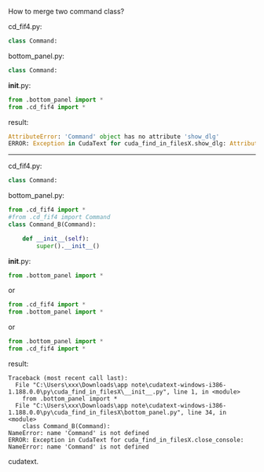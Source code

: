 
How to merge two command class?

cd_fif4.py:
```py
class Command:
```

bottom_panel.py:
```py
class Command:
```

__init__.py:
```py
from .bottom_panel import *
from .cd_fif4 import *
```

result:
```py
AttributeError: 'Command' object has no attribute 'show_dlg'
ERROR: Exception in CudaText for cuda_find_in_filesX.show_dlg: AttributeError: 'Command' object has no attribute 'show_dlg'
```

---

cd_fif4.py:
```py
class Command:
```

bottom_panel.py:
```py
from .cd_fif4 import *
#from .cd_fif4 import Command
class Command_B(Command):

    def __init__(self):
        super().__init__()
```

__init__.py:
```py
from .bottom_panel import *
```
or

```py
from .cd_fif4 import *
from .bottom_panel import *
```
or

```py
from .bottom_panel import *
from .cd_fif4 import *
```

result:
```
Traceback (most recent call last):
  File "C:\Users\xxx\Downloads\app note\cudatext-windows-i386-1.188.0.0\py\cuda_find_in_filesX\__init__.py", line 1, in <module>
    from .bottom_panel import *
  File "C:\Users\xxx\Downloads\app note\cudatext-windows-i386-1.188.0.0\py\cuda_find_in_filesX\bottom_panel.py", line 34, in <module>
    class Command_B(Command):
NameError: name 'Command' is not defined
ERROR: Exception in CudaText for cuda_find_in_filesX.close_console: NameError: name 'Command' is not defined
```

cudatext.
